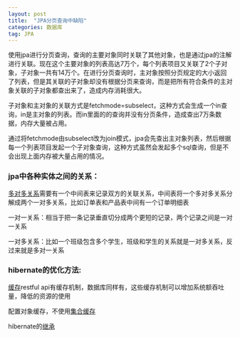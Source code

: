 ```yaml
---
layout: post
title:  "JPA分页查询中缺陷"
categories: 数据库
tag: JPA
---
```


使用jpa进行分页查询，查询的主要对象同时关联了其他对象，也是通过jpa的注解进行关联。现在这个主要对象的列表高达7万个，每个列表项目又关联了2个子对象，子对象一共有14万个。在进行分页查询时，主对象按照分页规定的大小返回了列表，但是其关联的子对象却没有根据分页来查询，而是把所有符合条件的主对象关联的子对象都查出来了，造成内存消耗很大。

子对象和主对象的关联方式是fetchmode=subselect，这种方式会生成一个in查询，in是主对象的列表。而in里面的的查询并没有分页条件，造成查出7万条数据，内存大量被占用。

通过将fetchmode由subselect改为join模式，jpa会先查出主对象列表，然后根据每一个列表项目发起一个子对象查询，这种方式虽然会发起多个sql查询，但是不会出现上面内存被大量占用的情况。

### jpa中各种实体之间的关系：

[多对多关系]([https://baike.baidu.com/item/%E5%A4%9A%E5%AF%B9%E5%A4%9A%E5%85%B3%E7%B3%BB/665737](https://baike.baidu.com/item/多对多关系/665737))需要有一个中间表来记录双方的关联关系，中间表将一个多对多关系分解成两个一对多关系，比如订单表和产品表中间有一个订单明细表

一对一关系：相当于把一条记录垂直切分成两个更短的记录，两个记录之间是一对一关系

一对多关系：比如一个班级包含多个学生，班级和学生的关系就是一对多关系，反过来就是多对一关系

### hibernate的优化方法:

[缓存]([https://baike.baidu.com/item/hibernate%E7%BC%93%E5%AD%98%E6%9C%BA%E5%88%B6](https://baike.baidu.com/item/hibernate缓存机制))restful api有缓存机制，数据库同样有，这些缓存机制可以增加系统额吞吐量，降低的资源的使用

配置对象缓存，不使用[集合缓存](https://blog.csdn.net/taiyangdao/article/details/52054068)

hibernate的[继承](https://www.cnblogs.com/hvicen/p/6337871.html)


